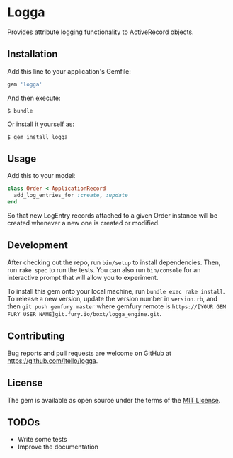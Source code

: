 # Logga

Provides attribute logging functionality to ActiveRecord objects.

## Installation

Add this line to your application's Gemfile:

```ruby
gem 'logga'
```

And then execute:

    $ bundle

Or install it yourself as:

    $ gem install logga

## Usage

Add this to your model:

```ruby
class Order < ApplicationRecord
  add_log_entries_for :create, :update
end

```

So that new LogEntry records attached to a given Order instance will be created whenever a new one is created or
modified.

## Development

After checking out the repo, run `bin/setup` to install dependencies. Then, run `rake spec` to run the tests. You can also run `bin/console` for an interactive prompt that will allow you to experiment.

To install this gem onto your local machine, run `bundle exec rake install`. To release a new version, update the version number in `version.rb`, and then `git push gemfury master` where gemfury remote is `https://[YOUR GEM FURY USER NAME]git.fury.io/boxt/logga_engine.git`.

## Contributing

Bug reports and pull requests are welcome on GitHub at https://github.com/ltello/logga.

## License

The gem is available as open source under the terms of the [MIT License](http://opensource.org/licenses/MIT).

## TODOs

* Write some tests
* Improve the documentation
